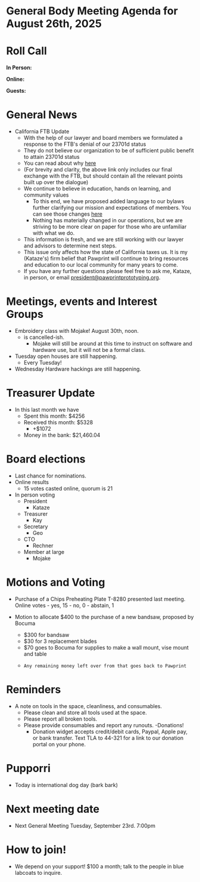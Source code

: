 # General Body Meeting Agenda for August 26th, 2025
# Roll Call
**In Person:**


**Online:**


**Guests:**


# General News
- California FTB Update  
  -  With the help of our lawyer and board members we formulated a response to the FTB's denial of our 23701d status
  -  They do not believe our organization to be of sufficient public benefit to attain 23701d status
  -  You can read about why [here](https://drive.google.com/drive/folders/11WhPmAlJ5Cdjy9dlELUmioaTvQ0XtSCq?usp=sharing)
    - (For brevity and clarity, the above link only includes our final exchange with the FTB, but should contain all the relevant points built up over the dialogue)
  - We continue to believe in education, hands on learning, and community values
    - To this end, we have proposed added language to our bylaws further clarifying our mission and expectations of members. You can see those changes [here](https://github.com/PawprintPrototyping/admin/pull/17)
    - Nothing has materially changed in our operations, but we are striving to be more clear on paper for those who are unfamiliar with what we do.
  - This information is fresh, and we are still working with our lawyer and advisors to determine next steps.
  - This issue only affects how the state of California taxes us. It is my (Kataze's) firm belief that Pawprint will continue to bring resources and education to our local community for many years to come.
  - If you have any further questions please feel free to ask me, Kataze, in person, or email president@pawprintprototyping.org.


# Meetings, events and Interest Groups
- Embroidery class with Mojake! August 30th, noon. 
  - is cancelled-ish.  
    - Mojake will still be around at this time to instruct on software and hardware use, but it will not be a formal class. 
- Tuesday open houses are still happening.
    - Every Tuesday! 
- Wednesday Hardware hackings are still happening. 

# Treasurer Update
- In this last month we have
    - Spent this month: $4256
    - Received this month: $5328
        - +$1072
    - Money in the bank: $21,460.04

# Board elections
- Last chance for nominations.
- Online results
    - 15 votes casted online, quorum is 21
- In person voting
    - President
        - Kataze
    - Treasurer
        - Kay
    - Secretary
        - Geo 
    - CTO
        - Rechner
    - Member at large
        - Mojake

# Motions and Voting
- Purchase of a Chips Preheating Plate T-8280 presented last meeting. 
    Online votes
        - yes, 15
        - no, 0
        - abstain, 1
  
- Motion to allocate $400 to the purchase of a new bandsaw, proposed by Bocuma
    - $300 for bandsaw
    - $30 for 3 replacement blades
    - $70 goes to Bocuma for supplies to make a wall mount, vise mount and table
    -     Any remaining money left over from that goes back to Pawprint
      
# Reminders
- A note on tools in the space, cleanliness, and consumables.
  - Please clean and store all tools used at the space.
  - Please report all broken tools.
  - Please provide consumables and report any runouts. 
-Donations!
    - Donation widget accepts credit/debit cards, Paypal, Apple pay, or bank transfer.  Text TLA to 44-321 for a link to our donation portal on your phone.

# Pupporri 
- Today is international dog day (bark bark)


# Next meeting date
- Next General Meeting Tuesday, September 23rd. 7:00pm

# How to join! 
- We depend on your support! $100 a month; talk to the people in blue labcoats to inquire. 


